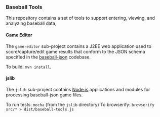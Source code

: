 ### Baseball Tools

This repository contains a set of tools to support entering, viewing, and analyzing baseball data,

#### Game Editor

The `game-editor` sub-project contains a J2EE web application used to score/capture/edit game results that conform
to the JSON schema specified in the [baseball-json](https://github.com/scottcame/baseball-json) codebase.

To build: `mvn install`.

#### jslib

The `jslib` sub-project contains [Node.js](https://nodejs.org/en/) applications and modules for processing baseball-json game files.

To run tests: `mocha` (from the `jslib` directory)
To browserify: `browserify src/* > dist/baseball-tools.js`
